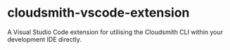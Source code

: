 # cloudsmith-vscode-extension
A Visual Studio Code extension for utilising the Cloudsmith CLI within your development IDE directly. 
